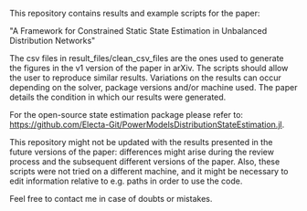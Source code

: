 This repository contains results and example scripts for the paper:

"A Framework for Constrained Static State Estimation in Unbalanced Distribution Networks"

The csv files in result_files/clean_csv_files are the ones used to generate the figures in the v1 version of the paper in arXiv.
The scripts should allow the user to reproduce similar results. Variations on the results can occur depending on the solver, package versions and/or machine used. The paper details the condition in which our results were generated. 

For the open-source state estimation package please refer to: https://github.com/Electa-Git/PowerModelsDistributionStateEstimation.jl.

This repository might not be updated with the results presented in the future versions of the paper: differences might arise during the review process and the subsequent different versions of the paper. Also, these scripts were not tried on a different machine, and it might be necessary to edit information relative to e.g. paths in order to use the code.

Feel free to contact me in case of doubts or mistakes.

